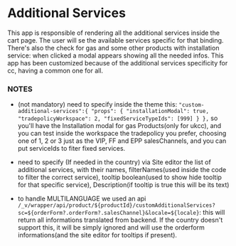 # Additional Services

This app is responsible of rendering all the additional services inside the cart page. The user will se the available services specific for that binding. There's also the check for gas and some other products with installation service: when clicked a modal appears showing all the needed infos.
This app has been customized because of the additional services specificity for cc, having a common one for all.

### NOTES

- (not mandatory) need to specify inside the theme this:
  `"custom-additional-services":{
    "props": {
      "installationModal": true,
      "tradepolicyWorkspace": 2,
      "fixedServiceTypeIds": [999]
    }
  },`
  so you'll have the Installation modal for gas Products(only for ukcc), and you can test inside the workspace the tradepolicy you prefer, choosing one of 1, 2 or 3 just as the VIP, FF and EPP salesChannels, and you can put serviceIds to fiter fixed services.

- need to specify (If needed in the country) via Site editor the list of additional services, with their names, filterNames(used inside the code to filter the correct service), tooltip boolean(used to show hide tooltip for that specific service), Description(if tooltip is true this will be its text)

- to handle MULTILANGUAGE we used an api `/_v/wrapper/api/product/${productId}/customAdditionalServices?sc=${orderForm?.orderForm?.salesChannel}&locale=${locale}`: this will return all informations translated from backend. If the country doesn't support this, it will be simply ignored and will use the orderform informations(and the site editor for tooltips if present).



